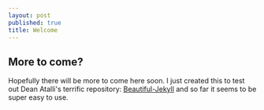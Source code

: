 ```yaml
---
layout: post
published: true
title: Welcome
---
```

## More to come?

Hopefully there will be more to come here soon. I just created this to test out Dean Atalli's terrific repository: [Beautiful-Jekyll](https://github.com/daattali/beautiful-jekyll "Beautiful Jekyll") and so far it seems to be super easy to use.
